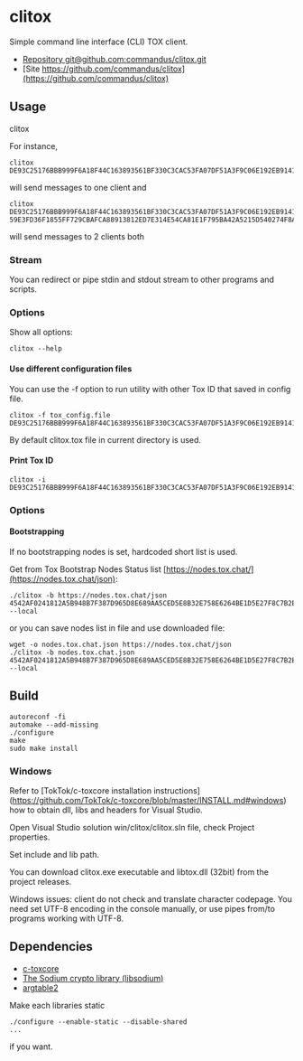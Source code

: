 # clitox

Simple command line interface (CLI) TOX client.

- [Repository git@github.com:commandus/clitox.git](https://github.com/commandus/clitox.git)
- [Site https://github.com/commandus/clitox](https://github.com/commandus/clitox)

## Usage

clitox <Tox ID> 

For instance, 

```
clitox DE93C25176BBB999F6A18F44C163893561BF330C3CAC53FA07DF51A3F9C06E192EB9141124BB
```

will send messages to one client and


```
clitox DE93C25176BBB999F6A18F44C163893561BF330C3CAC53FA07DF51A3F9C06E192EB9141124BB 59E3FD36F1855FF729CBAFCA88913812ED7E314E54CA81E1F795BA42A5215D540274F8A17A49
```

will send messages to 2 clients both

### Stream

You can redirect or pipe stdin and stdout stream to other programs and scripts.

### Options

Show all options:

```
clitox --help
```

#### Use different configuration files

You can use the -f option to run utility with other Tox ID that saved in config file.
```
clitox -f tox_config.file
DE93C25176BBB999F6A18F44C163893561BF330C3CAC53FA07DF51A3F9C06E192EB9141124BB
```

By default clitox.tox file in current directory is used.

#### Print Tox ID

```
clitox -i
DE93C25176BBB999F6A18F44C163893561BF330C3CAC53FA07DF51A3F9C06E192EB9141124BB
```

### Options


#### Bootstrapping

If no bootstrapping nodes is set, hardcoded short list is used.

Get from Tox Bootstrap Nodes Status list [https://nodes.tox.chat/](https://nodes.tox.chat/json):
```
./clitox -b https://nodes.tox.chat/json 4542AF0241812A5B948B7F387D965D8E689AA5CED5E8B32E758E6264BE1D5E27F8C7B2E25C56 --local
```

or you can save nodes list in file and use downloaded file:

```
wget -o nodes.tox.chat.json https://nodes.tox.chat/json
./clitox -b nodes.tox.chat.json 4542AF0241812A5B948B7F387D965D8E689AA5CED5E8B32E758E6264BE1D5E27F8C7B2E25C56 --local
```


## Build

```
autoreconf -fi
automake --add-missing
./configure
make
sudo make install
```

### Windows

Refer to [TokTok/c-toxcore installation instructions] (https://github.com/TokTok/c-toxcore/blob/master/INSTALL.md#windows) how to obtain
dll, libs and headers for Visual Studio.

Open Visual Studio solution win/clitox/clitox.sln file, check Project properties.

Set include and lib path.
                                                                                        
You can download clitox.exe executable and libtox.dll (32bit) from the project releases.

Windows issues: client do not check and translate character codepage. You need set UTF-8 encoding in the console manually, or use pipes from/to programs working with UTF-8.


## Dependencies

- [c-toxcore](https://github.com/TokTok/c-toxcore)
- [The Sodium crypto library (libsodium)](https://github.com/jedisct1/libsodium)
- [argtable2](http://argtable.sourceforge.net/doc/argtable2.html)

Make each libraries static
```
./configure --enable-static --disable-shared
...
```
if you want.

